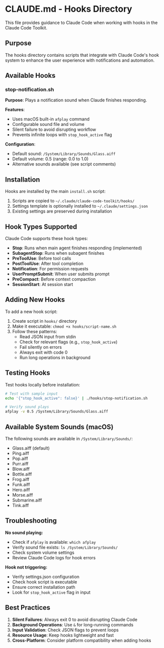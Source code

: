 # CLAUDE.md - Hooks Directory

This file provides guidance to Claude Code when working with hooks in the Claude Code Toolkit.

## Purpose

The hooks directory contains scripts that integrate with Claude Code's hook system to enhance the user experience with notifications and automation.

## Available Hooks

### stop-notification.sh

**Purpose**: Plays a notification sound when Claude finishes responding.

**Features**:
- Uses macOS built-in `afplay` command
- Configurable sound file and volume
- Silent failure to avoid disrupting workflow
- Prevents infinite loops with `stop_hook_active` flag

**Configuration**:
- Default sound: `/System/Library/Sounds/Glass.aiff`
- Default volume: 0.5 (range: 0.0 to 1.0)
- Alternative sounds available (see script comments)

## Installation

Hooks are installed by the main `install.sh` script:
1. Scripts are copied to `~/.claude/claude-code-toolkit/hooks/`
2. Settings template is optionally installed to `~/.claude/settings.json`
3. Existing settings are preserved during installation

## Hook Types Supported

Claude Code supports these hook types:
- **Stop**: Runs when main agent finishes responding (implemented)
- **SubagentStop**: Runs when subagent finishes
- **PreToolUse**: Before tool calls
- **PostToolUse**: After tool completion
- **Notification**: For permission requests
- **UserPromptSubmit**: When user submits prompt
- **PreCompact**: Before context compaction
- **SessionStart**: At session start

## Adding New Hooks

To add a new hook script:

1. Create script in `hooks/` directory
2. Make it executable: `chmod +x hooks/script-name.sh`
3. Follow these patterns:
   - Read JSON input from stdin
   - Check for relevant flags (e.g., `stop_hook_active`)
   - Fail silently on errors
   - Always exit with code 0
   - Run long operations in background

## Testing Hooks

Test hooks locally before installation:

```bash
# Test with sample input
echo '{"stop_hook_active": false}' | ./hooks/stop-notification.sh

# Verify sound plays
afplay -v 0.5 /System/Library/Sounds/Glass.aiff
```

## Available System Sounds (macOS)

The following sounds are available in `/System/Library/Sounds/`:
- Glass.aiff (default)
- Ping.aiff
- Pop.aiff
- Purr.aiff
- Blow.aiff
- Bottle.aiff
- Frog.aiff
- Funk.aiff
- Hero.aiff
- Morse.aiff
- Submarine.aiff
- Tink.aiff

## Troubleshooting

**No sound playing:**
- Check if `afplay` is available: `which afplay`
- Verify sound file exists: `ls /System/Library/Sounds/`
- Check system volume settings
- Review Claude Code logs for hook errors

**Hook not triggering:**
- Verify settings.json configuration
- Check hook script is executable
- Ensure correct installation path
- Look for `stop_hook_active` flag in input

## Best Practices

1. **Silent Failures**: Always exit 0 to avoid disrupting Claude Code
2. **Background Operations**: Use `&` for long-running commands
3. **Input Validation**: Check JSON flags to prevent loops
4. **Resource Usage**: Keep hooks lightweight and fast
5. **Cross-Platform**: Consider platform compatibility when adding hooks
